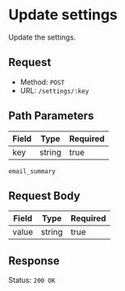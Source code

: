 # Update settings
Update the settings.

## Request
- Method: `POST`
- URL: `/settings/:key`

## Path Parameters
| Field | Type | Required |
| ----- | ---- | -------- |
| key | string | true |

`email_summary`

## Request Body
| Field | Type | Required |
| ----- | ---- | -------- |
| value | string | true |

## Response
Status: `200 OK`